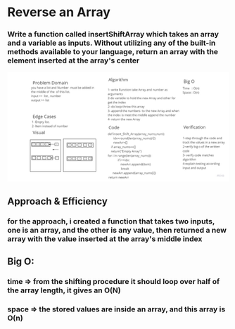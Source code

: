 # Reverse an Array
### Write a function called insertShiftArray which takes an array and a variable as inputs. Without utilizing any of the built-in methods available to your language, return an array with the element inserted at the array's center

![insertShiftArray](./insertShiftArray.jpg)

## Approach & Efficiency
### for the approach, i created a function that takes two inputs, one is an array, and the other is any value, then returned a new array with the value inserted at the array's middle index

## Big O:
### time => from the shifting procedure it should loop over half of the array length, it gives an O(N)

### space => the stored values are inside an array, and this array is O(n) 